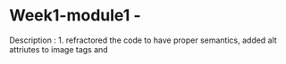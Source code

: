 # Week1-module1 - 

Description : 1. refractored the code to have proper semantics, added alt attriutes to image tags and 